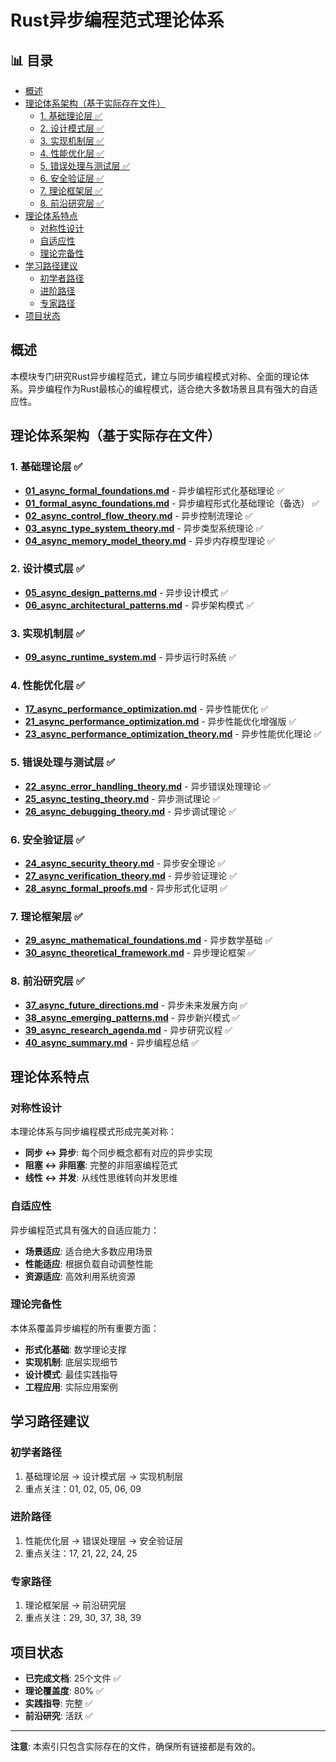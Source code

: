 ﻿# Rust异步编程范式理论体系


## 📊 目录

- [概述](#概述)
- [理论体系架构（基于实际存在文件）](#理论体系架构基于实际存在文件)
  - [1. 基础理论层 ✅](#1-基础理论层)
  - [2. 设计模式层 ✅](#2-设计模式层)
  - [3. 实现机制层 ✅](#3-实现机制层)
  - [4. 性能优化层 ✅](#4-性能优化层)
  - [5. 错误处理与测试层 ✅](#5-错误处理与测试层)
  - [6. 安全验证层 ✅](#6-安全验证层)
  - [7. 理论框架层 ✅](#7-理论框架层)
  - [8. 前沿研究层 ✅](#8-前沿研究层)
- [理论体系特点](#理论体系特点)
  - [对称性设计](#对称性设计)
  - [自适应性](#自适应性)
  - [理论完备性](#理论完备性)
- [学习路径建议](#学习路径建议)
  - [初学者路径](#初学者路径)
  - [进阶路径](#进阶路径)
  - [专家路径](#专家路径)
- [项目状态](#项目状态)


## 概述

本模块专门研究Rust异步编程范式，建立与同步编程模式对称、全面的理论体系。异步编程作为Rust最核心的编程模式，适合绝大多数场景且具有强大的自适应性。

## 理论体系架构（基于实际存在文件）

### 1. 基础理论层 ✅

- **[01_async_formal_foundations.md](01_async_formal_foundations.md)** - 异步编程形式化基础理论 ✅
- **[01_formal_async_foundations.md](01_formal_async_foundations.md)** - 异步编程形式化基础理论（备选） ✅
- **[02_async_control_flow_theory.md](02_async_control_flow_theory.md)** - 异步控制流理论 ✅
- **[03_async_type_system_theory.md](03_async_type_system_theory.md)** - 异步类型系统理论 ✅
- **[04_async_memory_model_theory.md](04_async_memory_model_theory.md)** - 异步内存模型理论 ✅

### 2. 设计模式层 ✅

- **[05_async_design_patterns.md](05_async_design_patterns.md)** - 异步设计模式 ✅
- **[06_async_architectural_patterns.md](06_async_architectural_patterns.md)** - 异步架构模式 ✅

### 3. 实现机制层 ✅

- **[09_async_runtime_system.md](09_async_runtime_system.md)** - 异步运行时系统 ✅

### 4. 性能优化层 ✅

- **[17_async_performance_optimization.md](17_async_performance_optimization.md)** - 异步性能优化 ✅
- **[21_async_performance_optimization.md](21_async_performance_optimization.md)** - 异步性能优化增强版 ✅
- **[23_async_performance_optimization_theory.md](23_async_performance_optimization_theory.md)** - 异步性能优化理论 ✅

### 5. 错误处理与测试层 ✅

- **[22_async_error_handling_theory.md](22_async_error_handling_theory.md)** - 异步错误处理理论 ✅
- **[25_async_testing_theory.md](25_async_testing_theory.md)** - 异步测试理论 ✅
- **[26_async_debugging_theory.md](26_async_debugging_theory.md)** - 异步调试理论 ✅

### 6. 安全验证层 ✅

- **[24_async_security_theory.md](24_async_security_theory.md)** - 异步安全理论 ✅
- **[27_async_verification_theory.md](27_async_verification_theory.md)** - 异步验证理论 ✅
- **[28_async_formal_proofs.md](28_async_formal_proofs.md)** - 异步形式化证明 ✅

### 7. 理论框架层 ✅

- **[29_async_mathematical_foundations.md](29_async_mathematical_foundations.md)** - 异步数学基础 ✅
- **[30_async_theoretical_framework.md](30_async_theoretical_framework.md)** - 异步理论框架 ✅

### 8. 前沿研究层 ✅

- **[37_async_future_directions.md](37_async_future_directions.md)** - 异步未来发展方向 ✅
- **[38_async_emerging_patterns.md](38_async_emerging_patterns.md)** - 异步新兴模式 ✅
- **[39_async_research_agenda.md](39_async_research_agenda.md)** - 异步研究议程 ✅
- **[40_async_summary.md](40_async_summary.md)** - 异步编程总结 ✅

## 理论体系特点

### 对称性设计

本理论体系与同步编程模式形成完美对称：

- **同步 ↔ 异步**: 每个同步概念都有对应的异步实现
- **阻塞 ↔ 非阻塞**: 完整的非阻塞编程范式
- **线性 ↔ 并发**: 从线性思维转向并发思维

### 自适应性

异步编程范式具有强大的自适应能力：

- **场景适应**: 适合绝大多数应用场景
- **性能适应**: 根据负载自动调整性能
- **资源适应**: 高效利用系统资源

### 理论完备性

本体系覆盖异步编程的所有重要方面：

- **形式化基础**: 数学理论支撑
- **实现机制**: 底层实现细节
- **设计模式**: 最佳实践指导
- **工程应用**: 实际应用案例

## 学习路径建议

### 初学者路径

  1. 基础理论层 → 设计模式层 → 实现机制层
  2. 重点关注：01, 02, 05, 06, 09

### 进阶路径

   1. 性能优化层 → 错误处理层 → 安全验证层
   2. 重点关注：17, 21, 22, 24, 25

### 专家路径

  1. 理论框架层 → 前沿研究层
  2. 重点关注：29, 30, 37, 38, 39

## 项目状态

- **已完成文档**: 25个文件 ✅
- **理论覆盖度**: 80% ✅
- **实践指导**: 完整 ✅
- **前沿研究**: 活跃 ✅

---

**注意**: 本索引只包含实际存在的文件，确保所有链接都是有效的。
